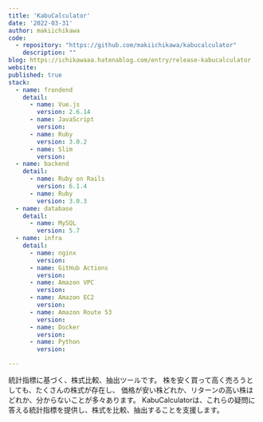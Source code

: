 ```yaml
---
title: 'KabuCalculator'
date: '2022-03-31'
author: makiichikawa
code: 
  - repository: "https://github.com/makiichikawa/kabucalculator"
    description: ""
blog: https://ichikawaaa.hatenablog.com/entry/release-kabucalculator
website:
published: true
stack:
  - name: frondend
    detail: 
      - name: Vue.js
        version: 2.6.14
      - name: JavaScript
        version: 
      - name: Ruby
        version: 3.0.2
      - name: Slim
        version: 
  - name: backend
    detail:
      - name: Ruby on Rails
        version: 6.1.4
      - name: Ruby
        version: 3.0.3
  - name: database
    detail:
      - name: MySQL
        version: 5.7
  - name: infra
    detail:
      - name: nginx
        version: 
      - name: GitHub Actions
        version: 
      - name: Amazon VPC
        version: 
      - name: Amazon EC2
        version: 
      - name: Amazon Route 53
        version: 
      - name: Docker
        version: 
      - name: Python
        version: 

---
```


統計指標に基づく、株式比較、抽出ツールです。 株を安く買って高く売ろうとしても、たくさんの株式が存在し、 価格が安い株どれか、リターンの高い株はどれか、分からないことが多々あります。 KabuCalculatorは、これらの疑問に答える統計指標を提供し、株式を比較、抽出することを支援します。
